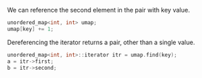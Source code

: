 We can reference the second element in the pair with key value.

```C++
unordered_map<int, int> umap;
umap[key] += 1;
```



Dereferencing the iterator returns a pair, other than a single value.

```C++
unordered_map<int, int>::iterator itr = umap.find(key);
a = itr->first;
b = itr->second;
```

